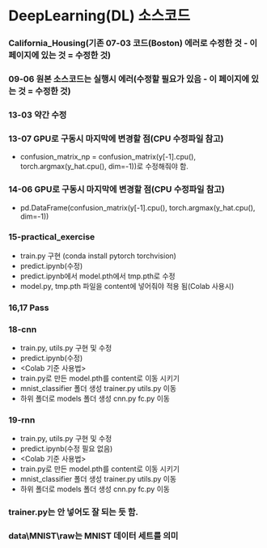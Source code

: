 # DeepLearning(DL) 소스코드

### California_Housing(기존 07-03 코드(Boston) 에러로 수정한 것 - 이 페이지에 있는 것 = 수정한 것)

### 09-06 원본 소스코드는 실행시 에러(수정할 필요가 있음 - 이 페이지에 있는 것 = 수정한 것)

### 13-03 약간 수정

### 13-07 GPU로 구동시 마지막에 변경할 점(CPU 수정파일 참고)
- confusion_matrix_np = confusion_matrix(y[-1].cpu(), torch.argmax(y_hat.cpu(), dim=-1))로 수정해줘야 함.

### 14-06 GPU로 구동시 마지막에 변경할 점(CPU 수정파일 참고)
- pd.DataFrame(confusion_matrix(y[-1].cpu(), torch.argmax(y_hat.cpu(), dim=-1))

### 15-practical_exercise
- train.py 구현 (conda install pytorch torchvision)
- predict.ipynb(수정)
- predict.ipynb에서 model.pth에서 tmp.pth로 수정
- model.py, tmp.pth 파일을 content에 넣어줘야 적용 됨(Colab 사용시)

### 16,17 Pass

### 18-cnn
- train.py, utils.py 구현 및 수정
- predict.ipynb(수정)
- <Colab 기준 사용법>
- train.py로 만든 model.pth를 content로 이동 시키기
- mnist_classifier 폴더 생성 trainer.py utils.py 이동
- 하위 폴더로 models 폴더 생성 cnn.py fc.py 이동

### 19-rnn
- train.py, utils.py 구현 및 수정
- predict.ipynb(수정 필요 없음)
- <Colab 기준 사용법>
- train.py로 만든 model.pth를 content로 이동 시키기
- mnist_classifier 폴더 생성 trainer.py utils.py 이동
- 하위 폴더로 models 폴더 생성 cnn.py fc.py 이동

### trainer.py는 안 넣어도 잘 되는 듯 함.
### data\MNIST\raw는 MNIST 데이터 세트를 의미